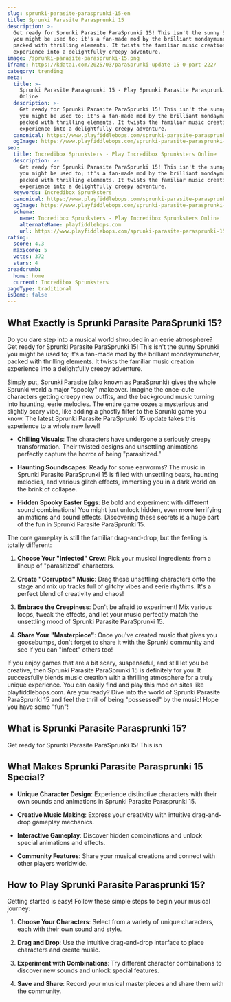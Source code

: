 ```yaml
---
slug: sprunki-parasite-parasprunki-15-en
title: Sprunki Parasite Parasprunki 15
description: >-
  Get ready for Sprunki Parasite ParaSprunki 15! This isn't the sunny Sprunki
  you might be used to; it's a fan-made mod by the brilliant mondaymuncher,
  packed with thrilling elements. It twists the familiar music creation
  experience into a delightfully creepy adventure.
image: /sprunki-parasite-parasprunki-15.png
iframe: https://kdata1.com/2025/03/paraSprunki-update-15-0-part-222/
category: trending
meta:
  title: >-
    Sprunki Parasite Parasprunki 15 - Play Sprunki Parasite Parasprunki 15
    Online
  description: >-
    Get ready for Sprunki Parasite ParaSprunki 15! This isn't the sunny Sprunki
    you might be used to; it's a fan-made mod by the brilliant mondaymuncher,
    packed with thrilling elements. It twists the familiar music creation
    experience into a delightfully creepy adventure.
  canonical: https://www.playfiddlebops.com/sprunki-parasite-parasprunki-15/
  ogImage: https://www.playfiddlebops.com/sprunki-parasite-parasprunki-15.png
seo:
  title: Incredibox Sprunksters - Play Incredibox Sprunksters Online
  description: >-
    Get ready for Sprunki Parasite ParaSprunki 15! This isn't the sunny Sprunki
    you might be used to; it's a fan-made mod by the brilliant mondaymuncher,
    packed with thrilling elements. It twists the familiar music creation
    experience into a delightfully creepy adventure.
  keywords: Incredibox Sprunksters
  canonical: https://www.playfiddlebops.com/sprunki-parasite-parasprunki-15/
  ogImage: https://www.playfiddlebops.com/sprunki-parasite-parasprunki-15.png
  schema:
    name: Incredibox Sprunksters - Play Incredibox Sprunksters Online
    alternateName: playfiddlebops.com
    url: https://www.playfiddlebops.com/sprunki-parasite-parasprunki-15/
rating:
  score: 4.3
  maxScore: 5
  votes: 372
  stars: 4
breadcrumb:
  home: home
  current: Incredibox Sprunksters
pageType: traditional
isDemo: false
---
```


## What Exactly is Sprunki Parasite ParaSprunki 15?

Do you dare step into a musical world shrouded in an eerie atmosphere? Get ready for Sprunki Parasite ParaSprunki 15! This isn't the sunny Sprunki you might be used to; it's a fan-made mod by the brilliant mondaymuncher, packed with thrilling elements. It twists the familiar music creation experience into a delightfully creepy adventure.

Simply put, Sprunki Parasite (also known as ParaSprunki) gives the whole Sprunki world a major "spooky" makeover. Imagine the once-cute characters getting creepy new outfits, and the background music turning into haunting, eerie melodies. The entire game oozes a mysterious and slightly scary vibe, like adding a ghostly filter to the Sprunki game you know. The latest Sprunki Parasite ParaSprunki 15 update takes this experience to a whole new level!

- **Chilling Visuals**: The characters have undergone a seriously creepy transformation. Their twisted designs and unsettling animations perfectly capture the horror of being "parasitized."

- **Haunting Soundscapes**: Ready for some earworms? The music in Sprunki Parasite ParaSprunki 15 is filled with unsettling beats, haunting melodies, and various glitch effects, immersing you in a dark world on the brink of collapse.

- **Hidden Spooky Easter Eggs**: Be bold and experiment with different sound combinations! You might just unlock hidden, even more terrifying animations and sound effects. Discovering these secrets is a huge part of the fun in Sprunki Parasite ParaSprunki 15.

The core gameplay is still the familiar drag-and-drop, but the feeling is totally different:

1. **Choose Your "Infected" Crew**: Pick your musical ingredients from a lineup of "parasitized" characters.

1. **Create "Corrupted" Music**: Drag these unsettling characters onto the stage and mix up tracks full of glitchy vibes and eerie rhythms. It's a perfect blend of creativity and chaos!

1. **Embrace the Creepiness**: Don't be afraid to experiment! Mix various loops, tweak the effects, and let your music perfectly match the unsettling mood of Sprunki Parasite ParaSprunki 15.

1. **Share Your "Masterpiece"**: Once you've created music that gives you goosebumps, don't forget to share it with the Sprunki community and see if you can "infect" others too!

If you enjoy games that are a bit scary, suspenseful, and still let you be creative, then Sprunki Parasite ParaSprunki 15 is definitely for you. It successfully blends music creation with a thrilling atmosphere for a truly unique experience. You can easily find and play this mod on sites like playfiddlebops.com. Are you ready? Dive into the world of Sprunki Parasite ParaSprunki 15 and feel the thrill of being "possessed" by the music! Hope you have some "fun"!

## What is Sprunki Parasite Parasprunki 15?

Get ready for Sprunki Parasite ParaSprunki 15! This isn

## What Makes Sprunki Parasite Parasprunki 15 Special?

- **Unique Character Design**: Experience distinctive characters with their own sounds and animations in Sprunki Parasite Parasprunki 15.

- **Creative Music Making**: Express your creativity with intuitive drag-and-drop gameplay mechanics.

- **Interactive Gameplay**: Discover hidden combinations and unlock special animations and effects.

- **Community Features**: Share your musical creations and connect with other players worldwide.

## How to Play Sprunki Parasite Parasprunki 15?

Getting started is easy! Follow these simple steps to begin your musical journey:

1. **Choose Your Characters**: Select from a variety of unique characters, each with their own sound and style.

1. **Drag and Drop**: Use the intuitive drag-and-drop interface to place characters and create music.

1. **Experiment with Combinations**: Try different character combinations to discover new sounds and unlock special features.

1. **Save and Share**: Record your musical masterpieces and share them with the community.
